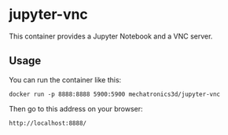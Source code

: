 # jupyter-vnc
This container provides a Jupyter Notebook and a VNC server.

## Usage
You can run the container like this:

`docker run -p 8888:8888 5900:5900 mechatronics3d/jupyter-vnc`

Then go to this address on your browser:

`http://localhost:8888/`
